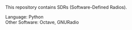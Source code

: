 This repository contains SDRs (Software-Defined Radios). 

Language: Python <br /> 
Other Software: Octave, GNURadio <br />  

